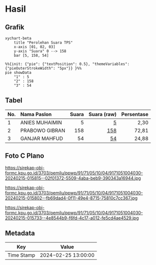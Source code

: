 # Hasil

## Grafik

```mermaid
xychart-beta
    title "Perolehan Suara TPS"
    x-axis [01, 02, 03]
    y-axis "Suara" 0 --> 158
    bar [5, 158, 54]
```

```mermaid
%%{init: {"pie": {"textPosition": 0.5}, "themeVariables": {"pieOuterStrokeWidth": "5px"}} }%%
pie showData
    "1" : 5
    "2" : 158
    "3" : 54
```

## Tabel

| No. | Nama Paslon    | Suara | Suara (raw) | Persentase |
|:--- |:-------------- | -----:| -----------:| ----------:|
| 1   | ANIES MUHAIMIN | 5     | [5][p-1]    | 2,30       |
| 2   | PRABOWO GIBRAN | 158   | [158][p-2]  | 72,81      |
| 3   | GANJAR MAHFUD  | 54    | [54][p-3]   | 24,88      |


[p-1]: https://github.com/gigit-pemilu/pemilu-2024-91-papua/blob/main/pilpres/hitung-suara/sub/91-papua/sub/71-kota-jayapura/sub/05-heram/sub/1004-yabansai/sub/030-tps/sub/paslon-1.txt
[p-2]: https://github.com/gigit-pemilu/pemilu-2024-91-papua/blob/main/pilpres/hitung-suara/sub/91-papua/sub/71-kota-jayapura/sub/05-heram/sub/1004-yabansai/sub/030-tps/sub/paslon-2.txt
[p-3]: https://github.com/gigit-pemilu/pemilu-2024-91-papua/blob/main/pilpres/hitung-suara/sub/91-papua/sub/71-kota-jayapura/sub/05-heram/sub/1004-yabansai/sub/030-tps/sub/paslon-3.txt

## Foto C Plano

https://sirekap-obj-formc.kpu.go.id/3703/pemilu/ppwp/91/71/05/10/04/9171051004030-20240215-015815--02f01372-5509-4aba-beb9-390343a16944.jpg

https://sirekap-obj-formc.kpu.go.id/3703/pemilu/ppwp/91/71/05/10/04/9171051004030-20240215-015802--fb69dad4-0f11-49e4-8715-75810c7cc367.jpg

https://sirekap-obj-formc.kpu.go.id/3703/pemilu/ppwp/91/71/05/10/04/9171051004030-20240215-015733--4e8544b9-f6fd-4c17-a012-fe5cd4ae4529.jpg


## Metadata

| Key        | Value               |
| ---------- | ------------------- |
| Time Stamp | 2024-02-25 13:00:00 |



